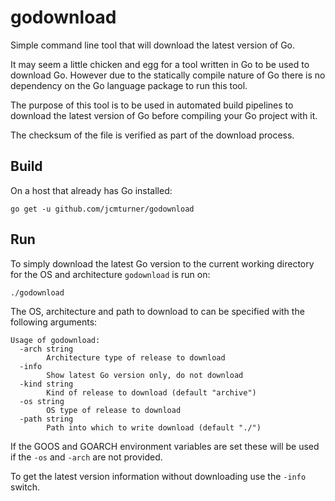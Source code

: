# godownload

Simple command line tool that will download the latest version of Go.

It may seem a little chicken and egg for a tool written in Go to be used to download Go.
However due to the statically compile nature of Go there is no dependency on the Go language package to run this tool.

The purpose of this tool is to be used in automated build pipelines to download the latest version of Go before compiling your Go project with it.

The checksum of the file is verified as part of the download process.

## Build
On a host that already has Go installed:

```go get -u github.com/jcmturner/godownload```

## Run
To simply download the latest Go version to the current working directory for the OS and architecture ```godownload``` is run on:

```
./godownload
```

The OS, architecture and path to download to can be specified with the following arguments:

```
Usage of godownload:
  -arch string
    	Architecture type of release to download
  -info
    	Show latest Go version only, do not download
  -kind string
    	Kind of release to download (default "archive")
  -os string
    	OS type of release to download
  -path string
    	Path into which to write download (default "./")
```
If the GOOS and GOARCH environment variables are set these will be used if the ```-os``` and ```-arch``` are not provided.

To get the latest version information without downloading use the ```-info``` switch.